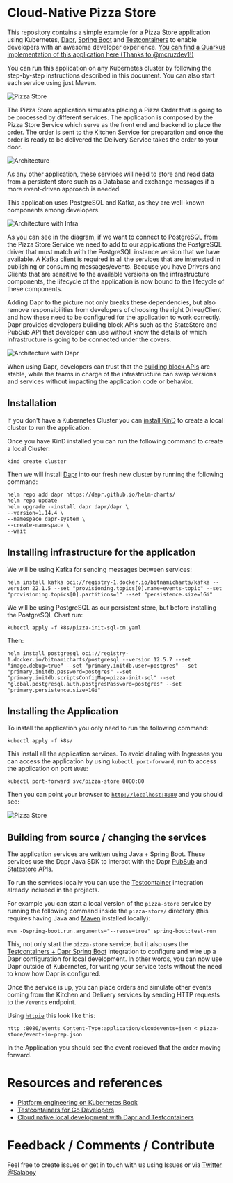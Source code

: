 # Cloud-Native Pizza Store

This repository contains a simple example for a Pizza Store application using Kubernetes, [Dapr](https://dapr.io), [Spring Boot](https://spring.io/projects/spring-boot) and [Testcontainers](https://testcontainers.com) to enable developers with an awesome developer experience. [You can find a Quarkus implementation of this application here (Thanks to @mcruzdev1!)](https://github.com/mcruzdev/pizza-quarkus)

You can run this application on any Kubernetes cluster by following the step-by-step instructions described in this document. You can also start each service using just Maven.

![Pizza Store](imgs/pizza-store.png)

The Pizza Store application simulates placing a Pizza Order that is going to be processed by different services. The application is composed by the Pizza Store Service which serve as the front end and backend to place the order. The order is sent to the Kitchen Service for preparation and once the order is ready to be delivered the Delivery Service takes the order to your door. 

![Architecture](imgs/architecture.png)

As any other application, these services will need to store and read data from a persistent store such as a Database and exchange messages if a more event-driven approach is needed. 

This application uses PostgreSQL and Kafka, as they are well-known components among developers. 

![Architecture with Infra](imgs/architecture+infra.png)

As you can see in the diagram, if we want to connect to PostgreSQL from the Pizza Store Service we need to add to our applications the PostgreSQL driver that must match with the PostgreSQL instance version that we have available. A Kafka client is required in all the services that are interested in publishing or consuming messages/events. Because you have Drivers and Clients that are sensitive to the available versions on the infrastructure components, the lifecycle of the application is now bound to the lifecycle of these components. 

Adding Dapr to the picture not only breaks these dependencies, but also remove responsibilities from developers of choosing the right Driver/Client and how these need to be configured for the application to work correctly. Dapr provides developers building block APIs such as the StateStore and PubSub API that developer can use without know the details of which infrastructure is going to be connected under the covers. 

![Architecture with Dapr](imgs/architecture+dapr.png)

When using Dapr, developers can trust that the [building block APIs](https://docs.dapr.io/concepts/building-blocks-concept/) are stable, while the teams in charge of the infrastructure can swap versions and services without impacting the application code or behavior. 


## Installation

If you don't have a Kubernetes Cluster you can [install KinD](https://kind.sigs.k8s.io/docs/user/quick-start/) to create a local cluster to run the application. 

Once you have KinD installed you can run the following command to create a local Cluster: 

```
kind create cluster
```

Then we will install [Dapr](https://dapr.io) into our fresh new cluster by running the following command: 

```
helm repo add dapr https://dapr.github.io/helm-charts/
helm repo update
helm upgrade --install dapr dapr/dapr \
--version=1.14.4 \
--namespace dapr-system \
--create-namespace \
--wait
```

## Installing infrastructure for the application

We will be using Kafka for sending messages between services: 

```
helm install kafka oci://registry-1.docker.io/bitnamicharts/kafka --version 22.1.5 --set "provisioning.topics[0].name=events-topic" --set "provisioning.topics[0].partitions=1" --set "persistence.size=1Gi" 
```

We will be using PostgreSQL as our persistent store, but before installing the PostgreSQL Chart run:

```
kubectl apply -f k8s/pizza-init-sql-cm.yaml
```

Then: 

```
helm install postgresql oci://registry-1.docker.io/bitnamicharts/postgresql --version 12.5.7 --set "image.debug=true" --set "primary.initdb.user=postgres" --set "primary.initdb.password=postgres" --set "primary.initdb.scriptsConfigMap=pizza-init-sql" --set "global.postgresql.auth.postgresPassword=postgres" --set "primary.persistence.size=1Gi"

```

## Installing the Application

To install the application you only need to run the following command: 

```
kubectl apply -f k8s/
```

This install all the application services. To avoid dealing with Ingresses you can access the application by using `kubectl port-forward`, run to access the application on port `8080`: 

```
kubectl port-forward svc/pizza-store 8080:80
```

Then you can point your browser to [`http://localhost:8080`](http://localhost:8080) and you should see: 

![Pizza Store](imgs/pizza-store.png)

## Building from source / changing the services

The application services are written using Java + Spring Boot. These services use the Dapr Java SDK to interact with the Dapr [PubSub](https://docs.dapr.io/getting-started/quickstarts/pubsub-quickstart/) and [Statestore](https://docs.dapr.io/getting-started/quickstarts/statemanagement-quickstart/) APIs. 

To run the services locally you can use the [Testcontainer](https://testcontainaers.com) integration already included in the projects. 

For example you can start a local version of the `pizza-store` service by running the following command inside the `pizza-store/` directory (this requires having Java and [Maven](https://maven.apache.org/) installed locally):

```
mvn -Dspring-boot.run.arguments="--reuse=true" spring-boot:test-run
```

This, not only start the `pizza-store` service, but it also uses the [Testcontainers + Dapr Spring Boot](https://central.sonatype.com/artifact/io.dapr.spring/dapr-spring-boot-starter) integration to configure and wire up a Dapr configuration for local development. In other words, you can now use Dapr outside of Kubernetes, for writing your service tests without the need to know how Dapr is configured. 


Once the service is up, you can place orders and simulate other events coming from the Kitchen and Delivery services by sending HTTP requests to the `/events` endpoint. 

Using [`httpie`](https://httpie.io/) this look like this: 

```
http :8080/events Content-Type:application/cloudevents+json < pizza-store/event-in-prep.json
```

In the Application you should see the event recieved that the order moving forward. 


# Resources and references

- [Platform engineering on Kubernetes Book](http://mng.bz/jjKP?ref=salaboy.com)
- [Testcontainers for Go Developers](https://www.atomicjar.com/2023/08/local-development-of-go-applications-with-testcontainers/)
- [Cloud native local development with Dapr and Testcontainers](https://www.diagrid.io/blog/cloud-native-local-development)

# Feedback / Comments / Contribute

Feel free to create issues or get in touch with us using Issues or via [Twitter @Salaboy](https://twitter.com/salaboy)
